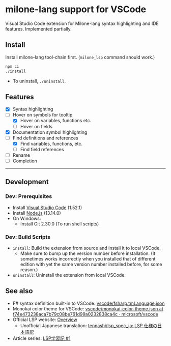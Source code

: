 # milone-lang support for VSCode

Visual Studio Code extension for Milone-lang syntax highlighting and IDE features. Implemented partially.

## Install

Install milone-lang tool-chain first. (`milone_lsp` command should work.)

```sh
npm ci
./install
```

- To uninstall, `./uninstall`.

## Features

- [x] Syntax highlighting
- [ ] Hover on symbols for tooltip
    - [x] Hover on variables, functions etc.
    - [ ] Hover on fields
- [x] Documentation symbol highlighting
- [ ] Find definitions and references
    - [x] Find variables, functions, etc.
    - [ ] Find field references
- [ ] Rename
- [ ] Completion

----

## Development

### Dev: Prerequisites

- Install [Visual Studio Code](https://code.visualstudio.com/) (1.52.1)
- Install [Node.js](https://nodejs.org) (13.14.0)
- On Windows:
    - Install Git 2.30.0 (To run shell scripts)

### Dev: Build Scripts

- `install`: Build the extension from source and install it to local VSCode.
    - Make sure to bump up the version number before installation. (It sometimes works incorrectly when you installed that of different edition with yet the same version number installed before, for some reason.)
- `uninstall`: Uninstall the extension from local VSCode.

## See also

- F# syntax definition built-in to VSCode: [vscode/fsharp.tmLanguage.json](https://github.com/microsoft/vscode/blob/d5e12a12ddcdbffa565ea36aec17d94df7c9f3d9/extensions/fsharp/syntaxes/fsharp.tmLanguage.json)
- Monokai color theme for VSCode: [vscode/monokai-color-theme.json at f74e473238aca7b79c08be761d99a0232838ca4c · microsoft/vscode](https://github.com/microsoft/vscode/blob/f74e473238aca7b79c08be761d99a0232838ca4c/extensions/theme-monokai/themes/monokai-color-theme.json)
- Official LSP website: [Overview](https://microsoft.github.io//language-server-protocol/overviews/lsp/overview/)
    - Unofficial Japanese translation: [tennashi/lsp_spec_ja\: LSP 仕様の日本語訳](https://github.com/tennashi/lsp_spec_ja)
- Article series: [LSP学習記 #1](https://qiita.com/vain0x/items/d050fe7c8b342ed2004e)
